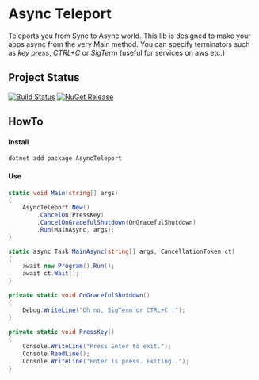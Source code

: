 # Async Teleport

Teleports you from Sync to Async world. This lib is designed to make your apps async from the very Main method.
You can specify terminators such as _key press_, _CTRL+C_ or _SigTerm_ (useful for services on aws etc.)

## Project Status
[![Build Status](https://travis-ci.org/pamidur/AsyncTeleport.svg?branch=master)](https://travis-ci.org/pamidur/AsyncTeleport)
[![NuGet Release](https://img.shields.io/nuget/vpre/AsyncTeleport.svg)](https://www.nuget.org/packages/AsyncTeleport)

## HowTo

#### Install
```
dotnet add package AsyncTeleport
```

#### Use
```csharp
static void Main(string[] args)
{
    AsyncTeleport.New()
        .CancelOn(PressKey)
        .CancelOnGracefulShutdown(OnGracefulShutdown)
        .Run(MainAsync, args);
}

static async Task MainAsync(string[] args, CancellationToken ct)
{
    await new Program().Run();
    await ct.Wait();
}

private static void OnGracefulShutdown()
{
    Debug.WriteLine("Oh no, SigTerm or CTRL+C !");
}

private static void PressKey()
{
    Console.WriteLine("Press Enter to exit.");
    Console.ReadLine();
    Console.WriteLine("Enter is press. Exiting..");
}
```
